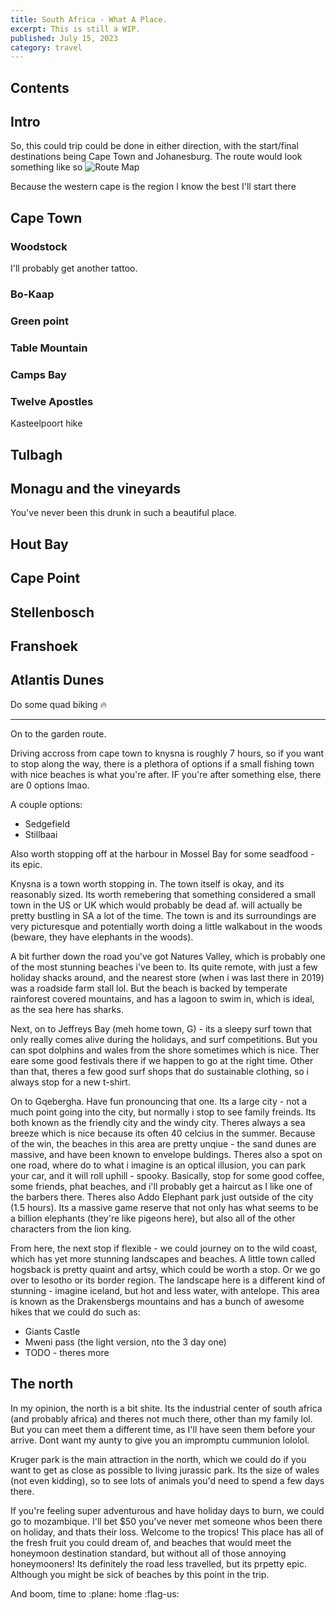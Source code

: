 ```yaml
---
title: South Africa - What A Place.
excerpt: This is still a WIP.
published: July 15, 2023
category: travel
---
```

## Contents

## Intro

So, this could trip could be done in either direction, with the start/final destinations being Cape Town and Johanesburg.
The route would look something like so ![Route Map](https://user-images.githubusercontent.com/67912111/244669641-1ffdc130-c662-47f1-ae8c-b9134b12e15b.png)

Because the western cape is the region I know the best I'll start there

## Cape Town

### Woodstock

I'll probably get another tattoo.

### Bo-Kaap

### Green point

### Table Mountain

### Camps Bay

### Twelve Apostles

Kasteelpoort hike

## Tulbagh

## Monagu and the vineyards
You've never been this drunk in such a beautiful place.

## Hout Bay

## Cape Point

## Stellenbosch

## Franshoek

## Atlantis Dunes

Do some quad biking :fire:

---

On to the garden route.

Driving accross from cape town to knysna is roughly 7 hours, so if you want to stop along the way, there is a plethora of 
options if a small fishing town with nice beaches is what you're after. IF you're after something else, there are 0 options lmao.

A couple options:
- Sedgefield 
- Stillbaai

Also worth stopping off at the harbour in Mossel Bay for some seadfood - its epic.

Knysna is a town worth stopping in. The town itself is okay, and its reasonably sized. Its worth remebering that something 
considered a small town in the US or UK which would probably be dead af. will actually be pretty bustling in SA a lot of the time.
The town is and its surroundings are very picturesque and potentially worth doing a little walkabout in the woods (beware, they have elephants in the woods).

A bit further down the road you've got Natures Valley, which is probably one of the most stunning beaches i've been to. Its quite remote, with just a few 
holiday shacks around, and the nearest store (when i was last there in 2019) was a roadside farm stall lol. But the beach is backed by 
temperate rainforest covered mountains, and has a lagoon to swim in, which is ideal, as the sea here has sharks.

Next, on to Jeffreys Bay (meh home town, G) - its a sleepy surf town that only really comes alive during the holidays, and surf competitions.
But you can spot dolphins and wales from the shore sometimes which is nice. Ther eare some good festivals there if we happen to go 
at the right time. Other than that, theres a few good surf shops that do sustainable clothing, so i always stop for a new t-shirt.

On to Gqebergha. Have fun pronouncing that one. Its a large city - not a much point going into the city, but normally i stop to see family freinds.
Its both known as the friendly city and the windy city. Theres always a sea breeze which is nice because its often 40 celcius in the summer.
Because of the win, the beaches in this area are pretty unqiue - the sand dunes are massive, and have been known to envelope buldings.
Theres also a spot on one road, where do to what i imagine is an optical illusion, you can park your car, and it will roll uphill - spooky.
Basically, stop for some good coffee, some friends, phat beaches, and i'll probably get a haircut as I like one of the barbers there.
Theres also Addo Elephant park just outside of the city (1.5 hours). Its a massive game reserve that not only has what seems to be a 
billion elephants (they're like pigeons here), but also all of the other characters from the lion king.
 
From here, the next stop if flexible - we could journey on to the wild coast, which has yet more stunning landscapes and beaches.
A little town called hogsback is pretty quaint and artsy, which could be worth a stop. Or we go over to lesotho or its border region.
The landscape here is a different kind of stunning - imagine iceland, but hot and less water, with antelope. 
This area is known as the Drakensbergs mountains and has a bunch of awesome hikes that we could do such as:
- Giants Castle
- Mweni pass (the light version, nto the 3 day one)
- TODO - theres more

## The north

In my opinion, the north is a bit shite. Its the industrial center of south africa (and probably africa) and theres not much there,
other than my family lol. But you can meet them a different time, as I'll have seen them before your arrive. 
Dont want my aunty to give you an impromptu cummunion lololol.

Kruger park is the main attraction in the north, which we could do if you want to get as close as possible to living jurassic park.
Its the size of wales (not even kidding), so to see lots of animals you'd need to spend a few days there.

If you're feeling super adventurous and have holiday days to burn, we could go to mozambique. 
I'll bet $50 you've never met someone whos been there on holiday, and thats their loss. Welcome to the tropics! 
This place has all of the fresh fruit you could dream of, and beaches that would meet the honeymoon destination standard, 
but without all of those annoying honeymooners! Its definitely the road less travelled, but its prpetty epic.
Although you might be sick of beaches by this point in the trip.

And boom, time to :plane: home :flag-us: